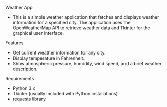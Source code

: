 Weather App
- This is a simple weather application that fetches and displays weather information for a specified city. The application uses the OpenWeatherMap API to retrieve weather data and Tkinter for the graphical user interface.

Features
- Get current weather information for any city.
- Display temperature in Fahrenheit.
- Show atmospheric pressure, humidity, wind speed, and a brief weather description.

Requirements
- Python 3.x
- Tkinter (usually included with Python installations)
- requests library
